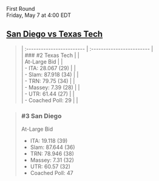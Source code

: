 First Round  
Friday, May 7 at 4:00 EDT
## [San Diego vs Texas Tech](https://www.ncaa.com/game/5833661) 

> | :------------------------ | :------------------------ |  
> | ### #2 Texas Tech         | |  
> | At-Large Bid              | |  
> | - ITA: 28.067 (29)        | |  
> | - Slam: 87.918 (34)       | |  
> | - TRN: 79.75 (34)         | |  
> | - Massey: 7.39 (28)       | |  
> | - UTR: 61.44 (27)         | |  
> | - Coached Poll: 29        | |  

> ### #3 San Diego  
> At-Large Bid  
> - ITA: 19.118 (39)  
> - Slam: 87.644 (36)  
> - TRN: 78.946 (38)  
> - Massey: 7.31 (32)  
> - UTR: 60.57 (32)  
> - Coached Poll: 47  